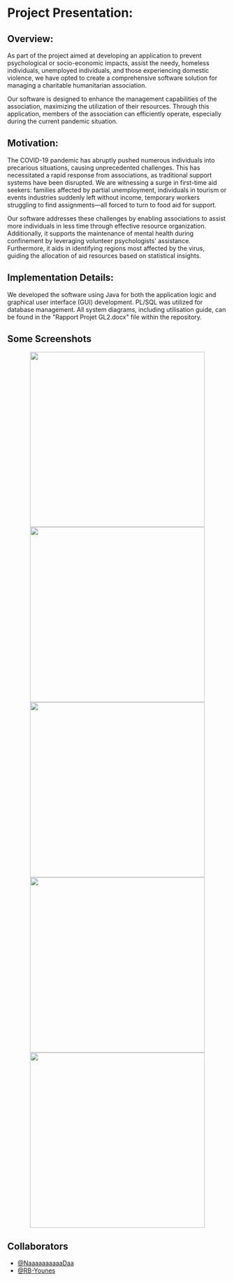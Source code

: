 # Project Presentation:

## Overview:
As part of the project aimed at developing an application to prevent psychological or socio-economic impacts, assist the needy, homeless individuals, unemployed individuals, and those experiencing domestic violence, we have opted to create a comprehensive software solution for managing a charitable humanitarian association.

Our software is designed to enhance the management capabilities of the association, maximizing the utilization of their resources. Through this application, members of the association can efficiently operate, especially during the current pandemic situation.

## Motivation:
The COVID-19 pandemic has abruptly pushed numerous individuals into precarious situations, causing unprecedented challenges. This has necessitated a rapid response from associations, as traditional support systems have been disrupted. We are witnessing a surge in first-time aid seekers: families affected by partial unemployment, individuals in tourism or events industries suddenly left without income, temporary workers struggling to find assignments—all forced to turn to food aid for support.

Our software addresses these challenges by enabling associations to assist more individuals in less time through effective resource organization. Additionally, it supports the maintenance of mental health during confinement by leveraging volunteer psychologists' assistance. Furthermore, it aids in identifying regions most affected by the virus, guiding the allocation of aid resources based on statistical insights.

## Implementation Details:
We developed the software using Java for both the application logic and graphical user interface (GUI) development. PL/SQL was utilized for database management. All system diagrams, including utilisation guide, can be found in the "Rapport Projet GL2.docx" file within the repository.

## Some Screenshots
<p align="center">
  <img width="400"; src="https://github.com/NaaaaaaaaaaDaa/Software-for-the-management-of-a-caretative-association/assets/86803554/de4d74a8-3c66-415a-958c-078c7b074219">
  <img width="400"; src="https://github.com/NaaaaaaaaaaDaa/Software-for-the-management-of-a-caretative-association/assets/86803554/685f14ce-1b37-4c21-b346-59f3b55d47f7">
  <img width="400"; src="https://github.com/NaaaaaaaaaaDaa/Software-for-the-management-of-a-caretative-association/assets/86803554/79c5feb6-3d22-4126-98ad-d9dfc6106c0c">
  <img width="400"; src="https://github.com/NaaaaaaaaaaDaa/Software-for-the-management-of-a-caretative-association/assets/86803554/120b933d-f5af-4a51-9a25-e741d6dd4236">
  <img width="400"; src="https://github.com/NaaaaaaaaaaDaa/Software-for-the-management-of-a-caretative-association/assets/86803554/66ae5f21-26c7-42c5-9d90-d3f1ab318760">
</p>



## Collaborators
- [@NaaaaaaaaaaDaa](https://github.com/NaaaaaaaaaaDaa)
- [@RB-Younes](https://github.com/RB-Younes)

